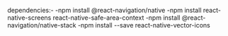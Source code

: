 dependencies:-
-npm install @react-navigation/native
-npm install react-native-screens react-native-safe-area-context
-npm install @react-navigation/native-stack
-npm install --save react-native-vector-icons